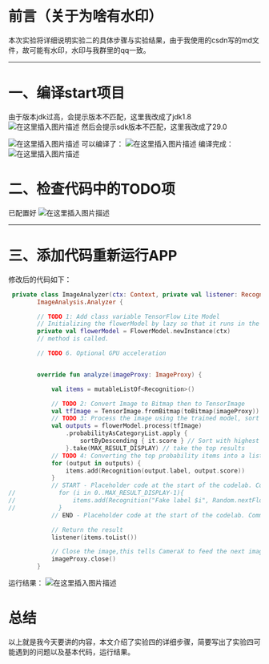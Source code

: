 ﻿# 前言（关于为啥有水印）

本次实验将详细说明实验二的具体步骤与实验结果，由于我使用的csdn写的md文件，故可能有水印，水印与我群里的qq一致。

---
# 一、编译start项目
由于版本jdk过高，会提示版本不匹配，这里我改成了jdk1.8
![在这里插入图片描述](https://img-blog.csdnimg.cn/direct/183707841c48462cb400485804be1014.png)
然后会提示sdk版本不匹配，这里我改成了29.0

![在这里插入图片描述](https://img-blog.csdnimg.cn/direct/e438e525ddf34b2c92a83a6437e34de6.png)
可以编译了：
![在这里插入图片描述](https://img-blog.csdnimg.cn/direct/f866894b0d55437d8b005663105a1dfc.png)
编译完成：![在这里插入图片描述](https://img-blog.csdnimg.cn/direct/06f7f2f4d197431593fef1946828a13d.png)



# 二、检查代码中的TODO项
已配置好
![在这里插入图片描述](https://img-blog.csdnimg.cn/direct/5aec9596e7d04265a8c0ef7e8a7bf3a6.png)


---
# 三、添加代码重新运行APP
修改后的代码如下：

```kotlin
 private class ImageAnalyzer(ctx: Context, private val listener: RecognitionListener) :
        ImageAnalysis.Analyzer {

        // TODO 1: Add class variable TensorFlow Lite Model
        // Initializing the flowerModel by lazy so that it runs in the same thread when the process
        private val flowerModel = FlowerModel.newInstance(ctx)
        // method is called.

        // TODO 6. Optional GPU acceleration


        override fun analyze(imageProxy: ImageProxy) {

            val items = mutableListOf<Recognition>()

            // TODO 2: Convert Image to Bitmap then to TensorImage
            val tfImage = TensorImage.fromBitmap(toBitmap(imageProxy))
            // TODO 3: Process the image using the trained model, sort and pick out the top results
            val outputs = flowerModel.process(tfImage)
                .probabilityAsCategoryList.apply {
                    sortByDescending { it.score } // Sort with highest confidence first
                }.take(MAX_RESULT_DISPLAY) // take the top results
            // TODO 4: Converting the top probability items into a list of recognitions
            for (output in outputs) {
                items.add(Recognition(output.label, output.score))
            }
            // START - Placeholder code at the start of the codelab. Comment this block of code out.
//            for (i in 0..MAX_RESULT_DISPLAY-1){
//                items.add(Recognition("Fake label $i", Random.nextFloat()))
//            }
            // END - Placeholder code at the start of the codelab. Comment this block of code out.

            // Return the result
            listener(items.toList())

            // Close the image,this tells CameraX to feed the next image to the analyzer
            imageProxy.close()
        }
```
运行结果：
![在这里插入图片描述](https://img-blog.csdnimg.cn/direct/04c4309aa5474f7b942c6b7d649cb49c.jpeg)

# 总结
以上就是我今天要讲的内容，本文介绍了实验四的详细步骤，简要写出了实验四可能遇到的问题以及基本代码，运行结果。

